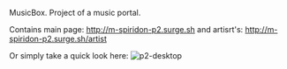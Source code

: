 MusicBox. Project of a music portal. 

Contains main page: http://m-spiridon-p2.surge.sh 
and artisrt's:      http://m-spiridon-p2.surge.sh/artist

Or simply take a quick look here:
![p2-desktop](src/gifs/p2-desktop.gif)



